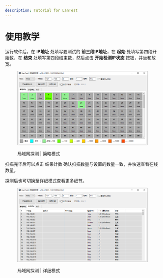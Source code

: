 ```yaml
---
description: Tutorial for LanTest
---
```


# 使用教学

运行软件后，在 **IP地址** 处填写要测试的 **前三段IP地址**，在 **起始** 处填写第四段开始数，在 **结束** 处填写第四段结束数，然后点击 **开始检测IP状态** 按钮，并坐和放宽。

<figure><img src="../../.gitbook/assets/lantest_main.png" alt=""><figcaption><p>局域网探测 | 简略模式</p></figcaption></figure>

扫描完毕后可以点击 结果计数 确认扫描数量与设置的数量一致，并快速查看在线数量。

探测后也可切换至详细模式查看更多细节。

<figure><img src="../../.gitbook/assets/lantest_detail.png" alt=""><figcaption><p>局域网探测 | 详细模式</p></figcaption></figure>

